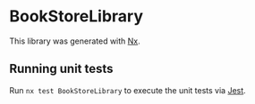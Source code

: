 # BookStoreLibrary

This library was generated with [Nx](https://nx.dev).

## Running unit tests

Run `nx test BookStoreLibrary` to execute the unit tests via [Jest](https://jestjs.io).
